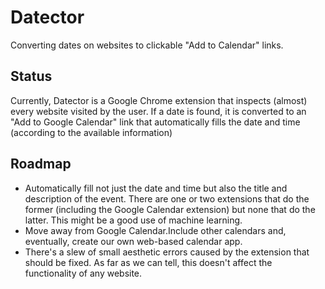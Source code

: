 # Datector
Converting dates on websites to clickable "Add to Calendar" links.

## Status
Currently, Datector is a Google Chrome extension that inspects (almost) every website visited by the user. If a date is found, it is converted to an "Add to Google Calendar" link that automatically fills the date and time (according to the available information)

## Roadmap
- Automatically fill not just the date and time but also the title and description of the event. There are one or two extensions that do the former (including the Google Calendar extension) but none that do the latter. This might be a good use of machine learning.
- Move away from Google Calendar.Include other calendars and, eventually, create our own web-based calendar app.
- There's a slew of small aesthetic errors caused by the extension that should be fixed. As far as we can tell, this doesn't affect the functionality of any website.

